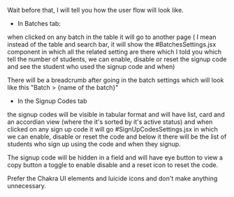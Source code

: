 Wait before that, I will tell you how the user flow will look like.

- In Batches tab:

when clicked on any batch in the table it will go to another page ( I mean instead of the table and search bar, it will show the #BatchesSettings.jsx component in which all the related setting are there which I told you which tell the number of students, we can enable, disable or reset the signup code and see the student who used the signup code and when)

There will be a breadcrumb after going in the batch settings which will look like this "Batch > {name of the batch}"

- In the Signup Codes tab

the signup codes will be visible in tabular format and will have list, card and an accordian view (where the it's sorted by it's active status) and when clicked on any sign up code it will go #SignUpCodesSettings.jsx in which we can enable, disable or reset the code and below it there will be the list of students who sign up using the code and when they signup.

The signup code will be hidden in a field and will have eye button to view a copy button a toggle to enable disable and a reset icon to reset the code.

Prefer the Chakra UI elements and luicide icons and don't make anything unnecessary.
